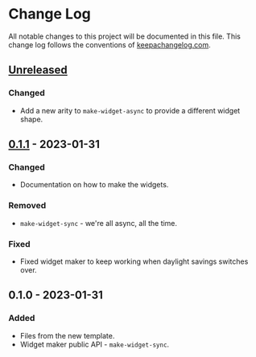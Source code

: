 # Change Log
All notable changes to this project will be documented in this file. This change log follows the conventions of [keepachangelog.com](http://keepachangelog.com/).

## [Unreleased]
### Changed
- Add a new arity to `make-widget-async` to provide a different widget shape.

## [0.1.1] - 2023-01-31
### Changed
- Documentation on how to make the widgets.

### Removed
- `make-widget-sync` - we're all async, all the time.

### Fixed
- Fixed widget maker to keep working when daylight savings switches over.

## 0.1.0 - 2023-01-31
### Added
- Files from the new template.
- Widget maker public API - `make-widget-sync`.

[Unreleased]: https://sourcehost.site/your-name/lein-lein2deps/compare/0.1.1...HEAD
[0.1.1]: https://sourcehost.site/your-name/lein-lein2deps/compare/0.1.0...0.1.1
